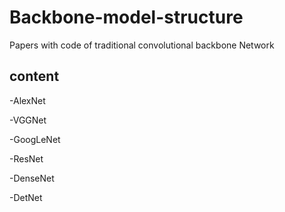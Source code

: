 # Backbone-model-structure

Papers with code of traditional convolutional backbone Network

## content

-AlexNet

-VGGNet

-GoogLeNet

-ResNet

-DenseNet

-DetNet
